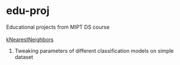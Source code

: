 # edu-proj
Educational projects from MIPT DS course
<br><br/>
[kNearestNeighbors](https://github.com/Mlosyakov/edu-proj/tree/main/0.%20KNN_first%20project)

1. Tweaking parameters of different classification models on simple dataset



